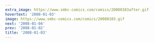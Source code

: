 ```yaml
---
extra_image: https://www.smbc-comics.com/comics/20080103after.gif
hovertext: '2008-01-03'
image: https://www.smbc-comics.com/comics/20080103.gif
next: '2008-01-04'
prev: '2008-01-02'
title: '2008-01-03'
---
```

